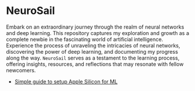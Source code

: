 # NeuroSail

Embark on an extraordinary journey through the realm of neural networks and deep learning. This repository captures my exploration and growth as a complete newbie in the fascinating world of artificial intelligence. Experience the process of unraveling the intricacies of neural networks, discovering the power of deep learning, and documenting my progress along the way. `NeuroSail` serves as a testament to the learning process, offering insights, resources, and reflections that may resonate with fellow newcomers.

- [Simple guide to setup Apple Silicon for ML](./apple-silicon-guide.md)